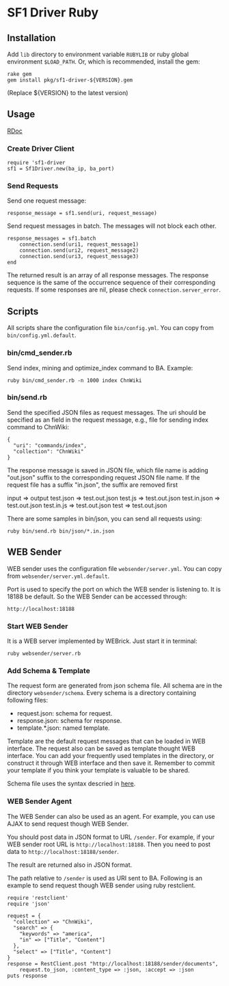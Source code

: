 # SF1 Driver Ruby #

## Installation ##

Add `lib` directory to environment variable `RUBYLIB` or ruby global
environment `$LOAD_PATH`. Or, which is recommended, install the gem:

    rake gem
    gem install pkg/sf1-driver-${VERSION}.gem
    
(Replace ${VERSION} to the latest version)

## Usage ##

[RDoc](https://git.izenesoft.cn/sf1-revolution/driver-docs/blobs/raw/master/html/ruby-client/index.html)

### Create Driver Client ###

    require 'sf1-driver
    sf1 = Sf1Driver.new(ba_ip, ba_port)

### Send Requests ###

Send one request message:

    response_message = sf1.send(uri, request_message)

Send request messages in batch. The messages will not block each other.

    response_messages = sf1.batch
        connection.send(uri1, request_message1)
        connection.send(uri2, request_message2)
        connection.send(uri3, request_message3)
    end

The returned result is an array of all response messages. The response sequence
is the same of the occurrence sequence of their corresponding requests. If some
responses are nil, please check `connection.server_error`.


## Scripts ##

All scripts share the configuration file `bin/config.yml`. You can copy from
`bin/config.yml.default`.

### bin/cmd_sender.rb ###

Send index, mining and optimize_index command to BA. Example:

    ruby bin/cmd_sender.rb -n 1000 index ChnWiki


### bin/send.rb ###

Send the specified JSON files as request messages. The uri should be specified
as an field in the request message, e.g., file for sending index command to
ChnWiki:

    {
      "uri": "commands/index",
      "collection": "ChnWiki"
    }

The response message is saved in JSON file, which file name is adding "out.json"
suffix to the corresponding request JSON file name. If the request file has a
suffix "in.json", the suffix are removed first

   input        => output
   test.json    => test.out.json
   test.js      => test.out.json
   test.in.json => test.out.json
   test.in.js   => test.out.json
   test         => test.out.json

There are some samples in bin/json, you can send all requests using:

    ruby bin/send.rb bin/json/*.in.json

## WEB Sender ##

WEB sender uses the configuration file `websender/server.yml`. You can copy from
`websender/server.yml.default`.

Port is used to specify the port on which the WEB sender is listening to. It is
18188 be default. So the WEB Sender can be accessed through:

    http://localhost:18188


### Start WEB Sender ###

It is a WEB server implemented by WEBrick. Just start it in terminal:

    ruby websender/server.rb


### Add Schema & Template ###

The request form are generated from json schema file. All schema are in the
directory `websender/schema`. Every schema is a directory containing following
files:

  - request.json: schema for request.
  - response.json: schema for response.
  - template.*.json: named template.

Template are the default request messages that can be loaded in WEB
interface. The request also can be saved as template thought WEB
interface. You can add your frequently used templates in the directory, or
construct it through WEB interface and then save it. Remember to commit your
template if you think your template is valuable to be shared.

Schema file uses the syntax descried in
[here](http://robla.net/jsonwidget/jsonschema/).

### WEB Sender Agent ###

The WEB Sender can also be used as an agent. For example, you can use AJAX to
send request though WEB Sender.

You should post data in JSON format to URL `/sender`. For example, if your WEB
sender root URL is `http://localhost:18188`. Then you need to post data to
`http://localhost:18188/sender`.

The result are returned also in JSON format.

The path relative to `/sender` is used as URI sent to BA. Following is an
example to send request though WEB sender using ruby restclient.

    require 'restclient'
    require 'json'

    request = {
      "collection" => "ChnWiki",
      "search" => {
        "keywords" => "america",
        "in" => ["Title", "Content"]
      },
      "select" => ["Title", "Content"]
    }
    response = RestClient.post "http://localhost:18188/sender/documents",
        request.to_json, :content_type => :json, :accept => :json
    puts response
